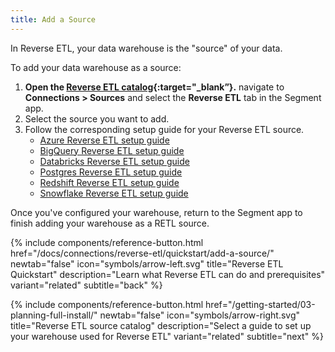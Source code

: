 ```yaml
---
title: Add a Source
--- 
```

In Reverse ETL, your data warehouse is the "source" of your data.

To add your data warehouse as a source:
1. **Open the [Reverse ETL catalog](https://app.segment.com/goto-my-workspace/sources/catalog?category=Reverse%20ETL){:target="_blank”}.** navigate to **Connections > Sources** and select the **Reverse ETL** tab in the Segment app.
2. Select the source you want to add.
3. Follow the corresponding setup guide for your Reverse ETL source.
    * [Azure Reverse ETL setup guide](/docs/connections/reverse-etl/reverse-etl-source-setup-guides/azure-setup/)
    * [BigQuery Reverse ETL setup guide](/docs/connections/reverse-etl/reverse-etl-source-setup-guides/bigquery-setup/)
    * [Databricks Reverse ETL setup guide](/docs/connections/reverse-etl/reverse-etl-source-setup-guides/databricks-setup/)
    * [Postgres Reverse ETL setup guide](/docs/connections/reverse-etl/reverse-etl-source-setup-guides/postgres-setup/)
    * [Redshift Reverse ETL setup guide](/docs/connections/reverse-etl/reverse-etl-source-setup-guides/redshift-setup/)
    * [Snowflake Reverse ETL setup guide](/docs/connections/reverse-etl/reverse-etl-source-setup-guides/snowflake-setup/)

Once you've configured your warehouse, return to the Segment app to finish adding your warehouse as a RETL source. 

<div class="double">
  {% include components/reference-button.html href="/docs/connections/reverse-etl/quickstart/add-a-source/" newtab="false" icon="symbols/arrow-left.svg" title="Reverse ETL Quickstart" description="Learn what Reverse ETL can do and prerequisites" variant="related" subtitle="back" %}

  {% include components/reference-button.html href="/getting-started/03-planning-full-install/" newtab="false" icon="symbols/arrow-right.svg" title="Reverse ETL source catalog" description="Select a guide to set up your warehouse used for Reverse ETL" variant="related" subtitle="next" %}
</div>